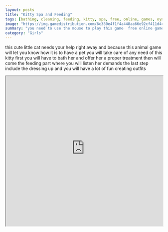 ```yaml
---
layout: posts
title: "Kitty Spa and Feeding"
tags: [bathing, cleaning, feeding, kitty, spa, free, online, games, oyna, game, free, games, play, play, games]
image: "https://img.gamedistribution.com/6c380e4f1f4a448aa66e92cf411d4c9b.jpg"
summary: "you need to use the mouse to play this game  free online games oyna game free games play play games"
category: "Girls"
---
```


this cute little cat needs your help right away and because this animal game will let you know how it is to have a pet you will take care of any need of this kitty first you will have to bath her and offer her a proper treatment then will come the feeding part where you will listen her demands the last step include the dressing up and you will have a lot of fun creating outfits

<iframe width="100%" height="480px;" src="https://flash.gamedistribution.com?game=6c380e4f1f4a448aa66e92cf411d4c9b"></iframe>